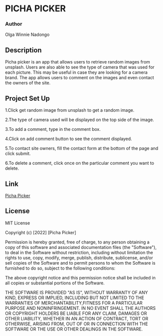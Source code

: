 # **PICHA PICKER**
###  **Author**
 Olga Winnie Nadongo
## **Description**
 Picha picker is an app that allows users to retrieve random images from unsplash. Users are also able to see the type of camera that was used for each picture. This may be useful in case they are looking for a camera brand.
 The app allows users to comment on the images and even contact the owners of the site.

 ## **Project Set Up**
 1.Click get random image from unsplash to get a random image.
 
 2.The type of camera used will be displayed on the top side of the image.
 
 3.To add a comment, type in the comment box.
 
 4.Click on add comment button to see the comment displayed.
 
 5.To contact site owners, fill the contact form at the bottom of the page and click submit.
 
 6.To delete a comment, click once on the particular comment you want to delete.


 ## **Link**
[Picha Picker](https://olganadongo.github.io/phase-1-project-picha-picker/)

 ## **License**
 MIT License

Copyright (c) [2022] [Picha Picker]

Permission is hereby granted, free of charge, to any person obtaining a copy of this software and associated documentation files (the "Software"), to deal in the Software without restriction, including without limitation the rights to use, copy, modify, merge, publish, distribute, sublicense, and/or sell copies of the Software and to permit persons to whom the Software is furnished to do so, subject to the following conditions:

The above copyright notice and this permission notice shall be included in all copies or substantial portions of the Software.

THE SOFTWARE IS PROVIDED "AS IS", WITHOUT WARRANTY OF ANY KIND, EXPRESS OR IMPLIED, INCLUDING BUT NOT LIMITED TO THE WARRANTIES OF MERCHANTABILITY,FITNESS FOR A PARTICULAR PURPOSE AND NONINFRINGEMENT. IN NO EVENT SHALL THE AUTHORS OR COPYRIGHT HOLDERS BE LIABLE FOR ANY CLAIM, DAMAGES OR OTHER LIABILITY, WHETHER IN AN ACTION OF CONTRACT, TORT OR OTHERWISE, ARISING FROM, OUT OF OR IN CONNECTION WITH THE SOFTWARE OR THE USE OR OTHER DEALINGS IN THE SOFTWARE.